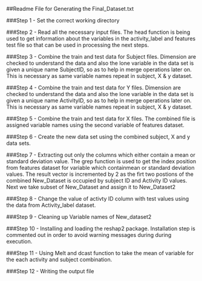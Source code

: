 ##Readme File for Generating the Final_Dataset.txt

###Step 1 - 
Set the correct working directory

###Step 2 - 
Read all the necessary input files.
The head function is being used to get information about the variables in the activity_label and features test file so that can be used in processing the next steps.

###Step 3 - 
Combine the train and test data for Subject files. Dimension are checked to understand the data and also the lone variable in the data set is given a unique name SubjectID, so as to help in merge operations later on. This is necessary as same variable names repeat in subject, X & y dataset.

###Step 4 - 
Combine the train and test data for Y files. Dimension are checked to understand the data and also the lone variable in the data set is given a unique name ActivityID, so as to help in merge operations later on. This is necessary as same variable names repeat in subject, X & y dataset.

###Step 5 - 
Combine the train and test data for X files. The combined file is assigned variable names using the second variable of features dataset.

###Step 6 - 
Create the new data set using the combined subject, X and y data sets.

###Step 7 - 
Extracting out only the columns which either contain a mean or standard deviation value. The grep function is used to get the index position from features dataset for variable which containmean or standard deviation values. The result vector is incremented by 2 as the firt two postions of the combined New_Dataset is occupied by subject ID and Activity ID values. Next we take subset of New_Dataset and assign it to New_Dataset2

###Step 8 - 
Change the value of activty ID column with test values using the data from Activity_label dataset.

###Step 9 - 
Cleaning up Variable names of New_dataset2

###Step 10 - 
Installing and loading the reshap2 package. Installation step is commented out in order to avoid warning messages during during execution.

###Step 11 - 
Using Melt and dcast function to take the mean of variable for the each activity and subject combination.

###Step 12 - 
Writing the output file
